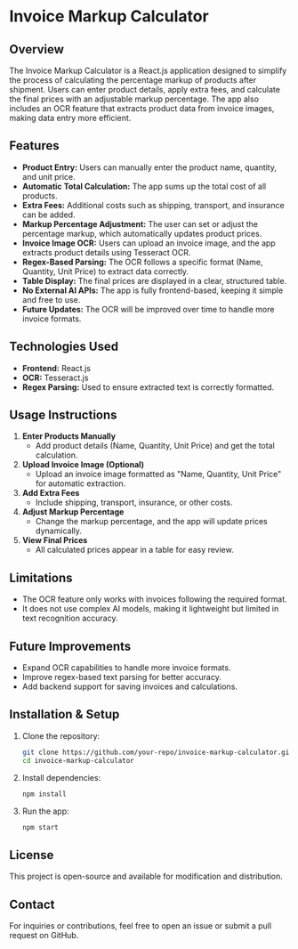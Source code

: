 # Invoice Markup Calculator

## Overview
The Invoice Markup Calculator is a React.js application designed to simplify the process of calculating the percentage markup of products after shipment. Users can enter product details, apply extra fees, and calculate the final prices with an adjustable markup percentage. The app also includes an OCR feature that extracts product data from invoice images, making data entry more efficient.

## Features
- **Product Entry:** Users can manually enter the product name, quantity, and unit price.
- **Automatic Total Calculation:** The app sums up the total cost of all products.
- **Extra Fees:** Additional costs such as shipping, transport, and insurance can be added.
- **Markup Percentage Adjustment:** The user can set or adjust the percentage markup, which automatically updates product prices.
- **Invoice Image OCR:** Users can upload an invoice image, and the app extracts product details using Tesseract OCR.
- **Regex-Based Parsing:** The OCR follows a specific format (Name, Quantity, Unit Price) to extract data correctly.
- **Table Display:** The final prices are displayed in a clear, structured table.
- **No External AI APIs:** The app is fully frontend-based, keeping it simple and free to use.
- **Future Updates:** The OCR will be improved over time to handle more invoice formats.

## Technologies Used
- **Frontend:** React.js
- **OCR:** Tesseract.js
- **Regex Parsing:** Used to ensure extracted text is correctly formatted.

## Usage Instructions
1. **Enter Products Manually**
   - Add product details (Name, Quantity, Unit Price) and get the total calculation.
2. **Upload Invoice Image (Optional)**
   - Upload an invoice image formatted as "Name, Quantity, Unit Price" for automatic extraction.
3. **Add Extra Fees**
   - Include shipping, transport, insurance, or other costs.
4. **Adjust Markup Percentage**
   - Change the markup percentage, and the app will update prices dynamically.
5. **View Final Prices**
   - All calculated prices appear in a table for easy review.

## Limitations
- The OCR feature only works with invoices following the required format.
- It does not use complex AI models, making it lightweight but limited in text recognition accuracy.

## Future Improvements
- Expand OCR capabilities to handle more invoice formats.
- Improve regex-based text parsing for better accuracy.
- Add backend support for saving invoices and calculations.

## Installation & Setup
1. Clone the repository:
   ```bash
   git clone https://github.com/your-repo/invoice-markup-calculator.git
   cd invoice-markup-calculator
   ```
2. Install dependencies:
   ```bash
   npm install
   ```
3. Run the app:
   ```bash
   npm start
   ```

## License
This project is open-source and available for modification and distribution.

## Contact
For inquiries or contributions, feel free to open an issue or submit a pull request on GitHub.

